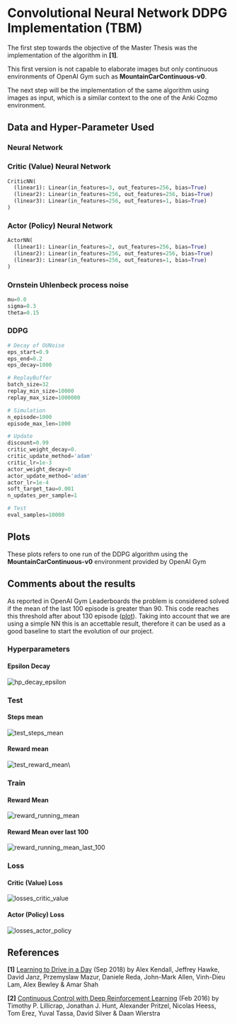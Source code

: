 # Convolutional Neural Network DDPG Implementation (TBM)
The first step towards the objective of the Master Thesis was the implementation of the algorithm in **[1]**.

This first version is not capable to elaborate images but only continuous environments of OpenAI Gym such as **MountainCarContinuous-v0**. 

The next step will be the implementation of the same algorithm using images as input, which is a similar context to the one of the Anki Cozmo environment.

## Data and Hyper-Parameter Used
### Neural Network
### Critic (Value) Neural Network
```python
CriticNN(
  (linear1): Linear(in_features=3, out_features=256, bias=True)
  (linear2): Linear(in_features=256, out_features=256, bias=True)
  (linear3): Linear(in_features=256, out_features=1, bias=True)
)
```
### Actor (Policy) Neural Network
```python
ActorNN(
  (linear1): Linear(in_features=2, out_features=256, bias=True)
  (linear2): Linear(in_features=256, out_features=256, bias=True)
  (linear3): Linear(in_features=256, out_features=1, bias=True)
)
```
### Ornstein Uhlenbeck process noise
```python
mu=0.0
sigma=0.3
theta=0.15
```
### DDPG
```python
# Decay of OUNoise
eps_start=0.9
eps_end=0.2
eps_decay=1000

# ReplayBuffer
batch_size=32
replay_min_size=10000
replay_max_size=1000000

# Simulation
n_episode=1000
episode_max_len=1000

# Update
discount=0.99
critic_weight_decay=0.
critic_update_method='adam'
critic_lr=1e-3
actor_weight_decay=0
actor_update_method='adam'
actor_lr=1e-4
soft_target_tau=0.001
n_updates_per_sample=1

# Test
eval_samples=10000
```

## Plots
These plots refers to one run of the DDPG algorithm using the **MountainCarContinuous-v0** environment provided by OpenAI Gym
## Comments about the results
As reported in OpenAI Gym Leaderboards the problem is considered solved if the mean of the last 100 episode is greater than 90. This code reaches this threshold after about 130 episode ([plot](https://github.com/pieromacaluso/A-Study-Of-Reinforcement-Learning/blob/master/source_code/NN_DDPG_implementation/README.md#reward-mean-over-last-100)). Taking into account that we are using a simple NN this is an accettable result, therefore it can be used as a good baseline to start the evolution of our project.

### Hyperparameters
#### Epsilon Decay
![hp_decay_epsilon](./svg_plots/hp_decay_epsilon.svg)
### Test
#### Steps mean
![test_steps_mean](./svg_plots/test_steps_mean.svg)
#### Reward mean
![test_reward_mean](./svg_plots/test_reward_mean.svg)\
### Train
#### Reward Mean
![reward_running_mean](./svg_plots/reward_running_mean.svg)
#### Reward Mean over last 100
![reward_running_mean_last_100](./svg_plots/reward_running_mean_last_100.svg)

### Loss
#### Critic (Value) Loss
![losses_critic_value](./svg_plots/losses_critic_value.svg)
#### Actor (Policy) Loss 
![losses_actor_policy](./svg_plots/losses_actor_policy.svg)

## References
**[1]** [Learning to Drive in a Day](https://arxiv.org/pdf/1807.00412.pdf) (Sep 2018) by Alex Kendall, Jeffrey Hawke, David Janz, Przemyslaw Mazur, Daniele Reda, John-Mark Allen, Vinh-Dieu Lam, Alex Bewley & Amar Shah

**[2]** [Continuous Control with Deep Reinforcement Learning](https://arxiv.org/pdf/1509.02971.pdf) (Feb 2016) by Timothy P. Lillicrap, Jonathan J. Hunt, Alexander Pritzel, Nicolas Heess, Tom Erez, Yuval Tassa, David Silver & Daan Wierstra

